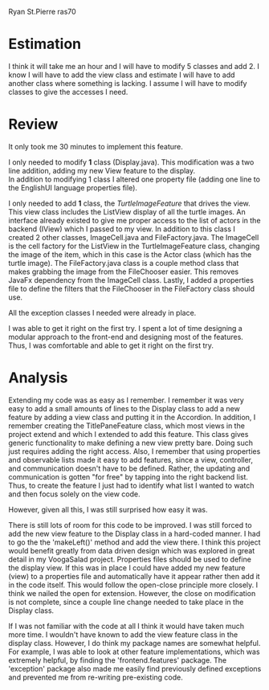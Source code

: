 Ryan St.Pierre
ras70

Estimation 
===

I think it will take me an hour and I will have to modify 5 classes and add 2. I know I will have to add the view class and estimate I will have to add another class where something is lacking.  I assume I will have to modify classes to give the accesses I need. 

Review
===

It only took me 30 minutes to implement this feature. 

I only needed to modify **1** class (Display.java).  This modification was a two line addition, adding my new View feature to the display.  
In addition to modifying 1 class I altered one property file (adding one line to the EnglishUI language properties file).

I only needed to add **1** class, the *TurtleImageFeature* that drives the view.  This view class includes the ListView display of all the turtle images.  An interface already existed to give me proper access to the list of actors in the backend (IView) which I passed to my view.  In addition to this class I created 2 other classes, ImageCell.java and FileFactory.java.  The ImageCell is the cell factory for the ListView in the TurtleImageFeature class, changing the image of the item, which in this case is the Actor class (which has the turtle image). The FileFactory.java class is a couple method class that makes grabbing the image from the FileChooser easier.  This removes JavaFx dependency from the ImageCell class.  Lastly, I added a properties file to define the filters that the FileChooser in the FileFactory class should use.  

All the exception classes I needed were already in place.   

I was able to get it right on the first try.  I spent a lot of time designing a modular approach to the front-end and designing most of the features.  Thus, I was comfortable and able to get it right on the first try. 

Analysis
===

Extending my code was as easy as I remember.  I remember it was very easy to add a small amounts of lines to the Display class to add a new feature by adding a view class and putting it in the Accordion.  In addition, I remember creating the TitlePaneFeature class, which most views in the project extend and which I extended to add this feature.  This class gives generic functionality to make defining a new view pretty bare.  Doing such just requires adding the right access. Also, I remember that using properties and observable lists made it easy to add features, since a view, controller, and communication doesn't have to be defined.   Rather, the updating and communication is gotten "for free" by tapping into the right backend list.  Thus, to create the feature I just had to identify what list I wanted to watch and then focus solely on the view code. 

 However, given all this, I was still surprised how easy it was.  
 
There is still lots of room for this code to be improved.  I was still forced to add the new view feature to the Display class in a hard-coded manner.  I had to go the the 'makeLeft()' method and add the view there.  I think this project would benefit greatly from data driven design which was explored in great detail in my VoogaSalad project.  Properties files should be used to define the display view.  If this was in place I could have added my new feature (view) to a properties file and automatically have it appear rather then add it in the code itself. This would follow the open-close principle more closely.  I think we nailed the open for extension.  However, the close on modification is not complete, since a couple line change needed to take place in the Display class. 

If I was not familiar with the code at all I think it would have taken much more time.  I wouldn't have known to add the view feature class in the display class.  However, I do think my package names are somewhat helpful.  For example, I was able to look at other feature implementations, which was extremely helpful, by finding the 'frontend.features' package.  The 'exception' package also made me easily find previously defined exceptions and prevented me from re-writing pre-existing code. 
